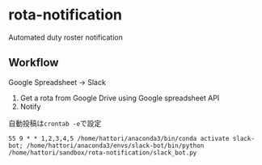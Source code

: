 # rota-notification
Automated duty roster notification

## Workflow
Google Spreadsheet -> Slack

1. Get a rota from Google Drive using Google spreadsheet API
2. Notify 

自動投稿は`crontab -e`で設定

```
55 9 * * 1,2,3,4,5 /home/hattori/anaconda3/bin/conda activate slack-bot; /home/hattori/anaconda3/envs/slack-bot/bin/python /home/hattori/sandbox/rota-notification/slack_bot.py
```